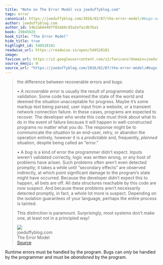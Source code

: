 ```yaml
---
title: "Note on The Error Model via joeduffyblog.com"
tags: error
canonical: https://joeduffyblog.com/2016/02/07/the-error-model/#bugs-arent-recoverable-errors
author: joeduffyblog.com
author_id: 54b2a684407f03ab9c93a2efacdb76a1
book: 29045925
book_title: "The Error Model"
hide_title: true
highlight_id: 548528181
readwise_url: https://readwise.io/open/548528181
image: 
favicon_url: https://s2.googleusercontent.com/s2/favicons?domain=joeduffyblog.com
source_emoji: 🌐
source_url: "https://joeduffyblog.com/2016/02/07/the-error-model/#bugs-arent-recoverable-errors:~:text=the%20difference%20between,a%20principled%20way%21"
---
```


> the difference between recoverable errors and bugs:
> 
> •   A *recoverable error* is usually the result of programmatic data validation. Some code has examined the state of the world and deemed the situation unacceptable for progress. Maybe it’s some markup text being parsed, user input from a website, or a transient network connection failure. In these cases, programs are expected to recover. The developer who wrote this code must think about what to do in the event of failure because it will happen in well-constructed programs no matter what you do. The response might be to communicate the situation to an end-user, retry, or abandon the operation entirely, however it is a *predictable* and, frequently, *planned* situation, despite being called an “error.”
>     
> •   A *bug* is a kind of error the programmer didn’t expect. Inputs weren’t validated correctly, logic was written wrong, or any host of problems have arisen. Such problems often aren’t even detected promptly; it takes a while until “secondary effects” are observed indirectly, at which point significant damage to the program’s state might have occurred. Because the developer didn’t expect this to happen, all bets are off. All data structures reachable by this code are now suspect. And because these problems aren’t necessarily detected promptly, in fact, a whole lot more is suspect. Depending on the isolation guarantees of your language, perhaps the entire process is tainted.
>     
> 
> This distinction is paramount. Surprisingly, most systems don’t make one, at least not in a principled way!
> <div class="quoteback-footer"><div class="quoteback-avatar"><img class="mini-favicon" src="https://s2.googleusercontent.com/s2/favicons?domain=joeduffyblog.com"></div><div class="quoteback-metadata"><div class="metadata-inner"><span style="display:none">FROM:</span><div aria-label="joeduffyblog.com" class="quoteback-author"> joeduffyblog.com</div><div aria-label="The Error Model" class="quoteback-title"> The Error Model</div></div></div><div class="quoteback-backlink"><a target="_blank" aria-label="go to the full text of this quotation" rel="noopener" href="https://joeduffyblog.com/2016/02/07/the-error-model/#bugs-arent-recoverable-errors:~:text=the%20difference%20between,a%20principled%20way%21" class="quoteback-arrow"> Source</a></div></div>

Runtime errors must be handled by the program. Bugs can *only* be handled by the programmer and must be *abandoned* by the program.